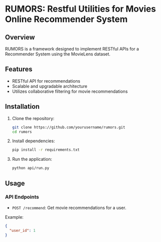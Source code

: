 # RUMORS: Restful Utilities for Movies Online Recommender System

## Overview
RUMORS is a framework designed to implement RESTful APIs for a Recommender System using the MovieLens dataset.

## Features
- RESTful API for recommendations
- Scalable and upgradable architecture
- Utilizes collaborative filtering for movie recommendations

## Installation

1. Clone the repository:
    ```sh
    git clone https://github.com/yourusername/rumors.git
    cd rumors
    ```

2. Install dependencies:
    ```sh
    pip install -r requirements.txt
    ```

3. Run the application:
    ```sh
    python api/run.py
    ```

## Usage
### API Endpoints
- `POST /recommend`: Get movie recommendations for a user.

Example:
```json
{
  "user_id": 1
}
